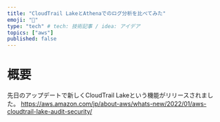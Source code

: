 ```yaml
---
title: "CloudTrail LakeとAthenaでのログ分析を比べてみた"
emoji: "🐁"
type: "tech" # tech: 技術記事 / idea: アイデア
topics: ["aws"]
published: false
---
```


# 概要
先日のアップデートで新しくCloudTrail Lakeという機能がリリースされました。
https://aws.amazon.com/jp/about-aws/whats-new/2022/01/aws-cloudtrail-lake-audit-security/